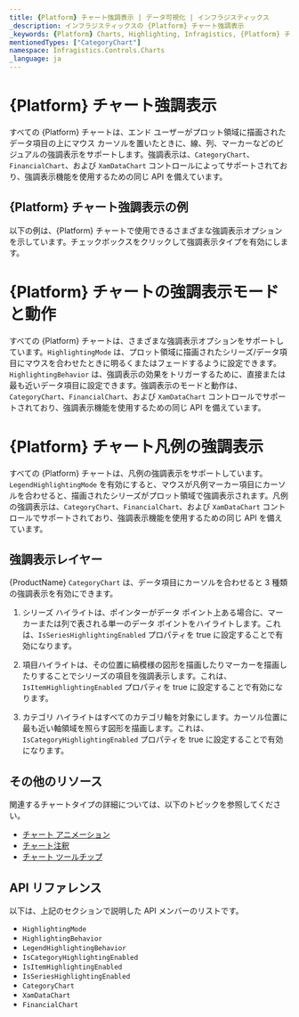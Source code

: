 ```yaml
---
title: {Platform} チャート強調表示 | データ可視化 | インフラジスティックス
_description: インフラジスティックスの {Platform} チャート強調表示
_keywords: {Platform} Charts, Highlighting, Infragistics, {Platform} チャート, 強調表示, インフラジスティックス
mentionedTypes: ["CategoryChart"]
namespace: Infragistics.Controls.Charts
_language: ja
---
```


# {Platform} チャート強調表示

すべての {Platform} チャートは、エンド ユーザーがプロット領域に描画されたデータ項目の上にマウス カーソルを置いたときに、線、列、マーカーなどのビジュアルの強調表示をサポートします。強調表示は、`CategoryChart`、`FinancialChart`、および `XamDataChart` コントロールによってサポートされており、強調表示機能を使用するための同じ API を備えています。

## {Platform} チャート強調表示の例

以下の例は、{Platform} チャートで使用できるさまざまな強調表示オプションを示しています。チェックボックスをクリックして強調表示タイプを有効にします。

<code-view style="height: 500px"
           data-demos-base-url="{environment:dvDemosBaseUrl}"
           iframe-src="{environment:dvDemosBaseUrl}/charts/category-chart-column-chart-with-highlighting"
           alt="{Platform} チャート強調表示の例"
           github-src="charts/category-chart/column-chart-with-highlighting">
</code-view>

<div class="divider--half"></div>

# {Platform} チャートの強調表示モードと動作

すべての {Platform} チャートは、さまざまな強調表示オプションをサポートしています。`HighlightingMode` は、プロット領域に描画されたシリーズ/データ項目にマウスを合わせたときに明るくまたはフェードするように設定できます。`HighlightingBehavior` は、強調表示の効果をトリガーするために、直接または最も近いデータ項目に設定できます。強調表示のモードと動作は、`CategoryChart`、`FinancialChart`、および `XamDataChart` コントロールでサポートされており、強調表示機能を使用するための同じ API を備えています。

# {Platform} チャート凡例の強調表示

すべての {Platform} チャートは、凡例の強調表示をサポートしています。`LegendHighlightingMode` を有効にすると、マウスが凡例マーカー項目にカーソルを合わせると、描画されたシリーズがプロット領域で強調表示されます。凡例の強調表示は、`CategoryChart`、`FinancialChart`、および `XamDataChart` コントロールでサポートされており、強調表示機能を使用するための同じ API を備えています。

## 強調表示レイヤー

{ProductName} `CategoryChart` は、データ項目にカーソルを合わせると 3 種類の強調表示を有効にできます。

1. シリーズ ハイライトは、ポインターがデータ ポイント上ある場合に、マーカーまたは列で表される単一のデータ ポイントをハイライトします。これは、`IsSeriesHighlightingEnabled` プロパティを true に設定することで有効になります。

2. 項目ハイライトは、その位置に縞模様の図形を描画したりマーカーを描画したりすることでシリーズの項目を強調表示します。これは、`IsItemHighlightingEnabled` プロパティを true に設定することで有効になります。

3. カテゴリ ハイライトはすべてのカテゴリ軸を対象にします。カーソル位置に最も近い軸領域を照らす図形を描画します。これは、`IsCategoryHighlightingEnabled` プロパティを true に設定することで有効になります。

## その他のリソース

関連するチャートタイプの詳細については、以下のトピックを参照してください。

- [チャート アニメーション](chart-animations.md)
- [チャート注釈](chart-annotations.md)
- [チャート ツールチップ](chart-tooltips.md)

## API リファレンス

以下は、上記のセクションで説明した API メンバーのリストです。

- `HighlightingMode`
- `HighlightingBehavior`
- `LegendHighlightingBehavior`
- `IsCategoryHighlightingEnabled`
- `IsItemHighlightingEnabled`
- `IsSeriesHighlightingEnabled`
- `CategoryChart`
- `XamDataChart`
- `FinancialChart`

